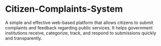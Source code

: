 # Citizen-Complaints-System
A simple and effective web-based platform that allows citizens to submit complaints and feedback regarding public services. It helps government institutions receive, categorize, track, and respond to submissions quickly and transparently.
